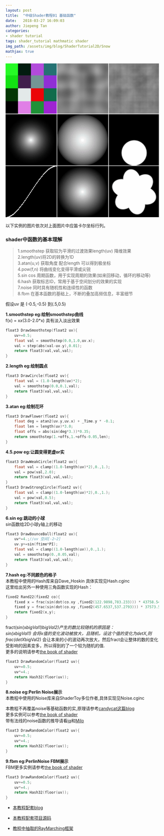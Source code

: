 ```yaml
---
layout: post
title:  "中级Shader教程01 基础函数"
date:   2018-03-27 16:09:03
author: Jiepeng Tan
categories: 
- shader tutorial
tags: shader_tutorial mathmatic shader
img_path: /assets/img/blog/ShaderTutorial2D/Snow
mathjax: true
---
```

<p align="center">
<img src="https://github.com/JiepengTan/JiepengTan.github.io/blob/master/assets/img/blog/ShaderTutorial2D/BaseMath/head.gif?raw=true" width="512"></p> 




以下实例的图片依次对上面图片中应笛卡尔坐标行列。
### **shader中函数的基本理解**  
 > 1.smoothstep 获取较为平滑的过渡效果length(uv) 降维效果   
 > 2.length(uv)将2D的转换为1D    
 > 3.atan(u,v) 获取角度 配合length 可以得到极坐标   
 > 4.pow(f,n) 将曲线变化变得平滑或尖锐  
 > 5.sin cos 周期函数，用于实现周期的效果(如来回移动，循环的移动等)  
 > 6.hash 获取标志ID，常用于基于空间划分的效果的实现  
 > 7.noise 同时具有随机性和连续性的函数   
 > 8.fbm 在基本函数的基础上，不断的叠加高频信息，丰富细节  


假设uv 是 (-0.5,-0.5) 到(.5,0.5)

**1.smoothstep eg:绘制smoothstep曲线**  
f(x) = x*x*(3.0-2.0*x)
具有淡入淡出效果
```c
float3 DrawSmoothstep(float2 uv){
    uv+=0.5;
    float val = smoothstep(0.0,1.0,uv.x);
    val = step(abs(val-uv.y),0.01); 
    return float3(val,val,val);
}
```

**2.length eg:绘制圆点**  
```c
float3 DrawCircle(float2 uv){
    float val = (1.0-length(uv)*2);
    val = smoothstep(0.0,0.1,val);
    return float3(val,val,val);
}
```

**3.atan eg:绘制花环**  
```c
float3 DrawFlower(float2 uv){
    float deg = atan2(uv.y,uv.x) + _Time.y * -0.1;
    float len = length(uv)*3.0;
    float offs = abs(sin(deg*3.))*0.35;
    return smoothstep(1.+offs,1.+offs-0.05,len);
}
```

**4.5.pow eg:让圆变得更虚or实**  
```c
float3 DrawWeakCircle(float2 uv){
    float val = clamp((1.0-length(uv)*2),0.,1.);
    val = pow(val,2.0);
    return float3(val,val,val);
}
float3 DrawStrongCircle(float2 uv){
    float val = clamp((1.0-length(uv)*2),0.,1.);
    val = pow(val,0.5);
    return float3(val,val,val);
}
```

**6.sin eg:跳动的小球**  
sin函数给2D小球y轴上的移动  
```c
float3 DrawBounceBall(float2 uv){
    uv*=4.;//uv 空间[-2~2]
    uv.y+=sin(ftime*PI);
    float val = clamp((1.0-length(uv)),0.,1.);
    val = smoothstep(0.,0.05,val);
    return float3(val,val,val);
}
```

**7.hash eg:不同颜色的格子**  
本教程中使用的Hash库来自Dave_Hoskin 
具体实现见Hash.cginc  
这里给出另外一种使用三角函数实现的Hash：  
```c
fixed2 Rand22(fixed2 co){
    fixed x = frac(sin(dot(co.xy ,fixed2(122.9898,783.233))) * 43758.5453);
    fixed y = frac(sin(dot(co.xy ,fixed2(457.6537,537.2793))) * 37573.5913);
    return fixed2(x,y);
}
```
fract(sin(x*bigVal1)*bigVal2)产生的数比较随机的原因是：   
sin(x*bigVal1) 会将x值的变化波动被放大，且随机，设这个值的变化为detX,则 frac(detX*bigVal2) 会让本来的小的波动再次放大，然后fract会让整体的数的变化受影响的因素变多，所以得到的了一个较为随机的值.  
更多的说明请参考[the book of shader][9]  
```c
float3 DrawRandomColor(float2 uv){
    uv+=0.5;
    uv*=4.;
    return Hash32(floor(uv));
}
```

**8.noise eg:Perlin Noise展示**  
本教程中使用的Noise库来自ShaderToy多位作者,具体实现见Noise.cginc  

本教程不再覆盖noise等基础函数的实,原理请参考[candycat这篇blog][4]  
更多实例可以参考[the book of shader][5]  
带有法线的noise函数的推导请看[iq][6]和[Milo][7]  

```c
float3 DrawRandomColor(float2 uv){
    uv+=0.5;
    uv*=4.;
    return Hash32(floor(uv));
}
```

**9.fbm eg:PerlinNoise FBM展示**  
FBM更多实例请参考[the book of shader][8]  

```c
float3 DrawRandomColor(float2 uv){
    uv+=0.5;
    uv*=4.;
    return Hash32(floor(uv));
}
```




- [本教程配套blog ][1]
- [本教程配套项目源码 ][2]
- [教程中抽取的RayMarching框架][3]

  [1]: https://blog.csdn.net/tjw02241035621611/article/details/80038608
  [2]: https://github.com/JiepengTan/FishManShaderTutorial
  [3]: https://github.com/JiepengTan/Unity-Raymarching-Framework
  [4]: https://blog.csdn.net/candycat1992/article/details/50346469
  [5]: http://thebookofshaders.com/11/
  [6]: http://iquilezles.org/www/articles/gradientnoise/gradientnoise.htm
  [7]: https://stackoverflow.com/questions/4297024/3d-perlin-Noise-analytical-derivative
  [8]: http://thebookofshaders.com/13/
  [9]: http://thebookofshaders.com/10/
